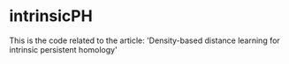 # intrinsicPH
This is the code related to the article:
'Density-based distance learning for intrinsic persistent homology'
